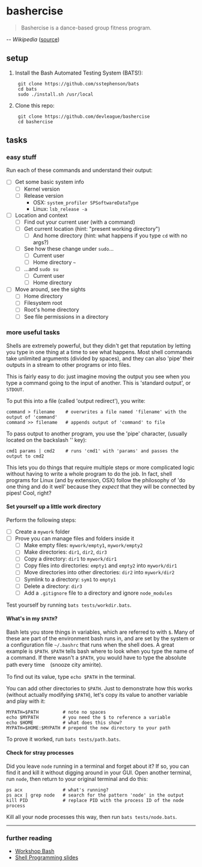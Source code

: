 # bashercise

> Bashercise is a dance-based group fitness program.

-- *Wikipedia* ([source](https://en.wikipedia.org/wiki/Jazzercise))

## setup

1. Install the Bash Automated Testing System (BATS!):

		git clone https://github.com/sstephenson/bats
		cd bats
		sudo ./install.sh /usr/local
		
2. Clone this repo:

		git clone https://github.com/devleague/bashercise
		cd bashercise

## tasks

### easy stuff

Run each of these commands and understand their output:

- [ ] Get some basic system info
  - [ ] Kernel version
  - [ ] Release version
	  - OSX: `system_profiler SPSoftwareDataType`
	  - Linux: `lsb_release -a`
- [ ] Location and context
  - [ ] Find out your current user (with a command)
  - [ ] Get current location (hint: "present working directory")
	- [ ] And home directory (hint: what happens if you type `cd` with no args?)
  - [ ] See how these change under `sudo`...
      - [ ] Current user
      - [ ] Home directory `~`
  - [ ] ...and `sudo su`
      - [ ] Current user
      - [ ] Home directory
- [ ] Move around, see the sights
  - [ ] Home directory
  - [ ] Filesystem root
  - [ ] Root's home directory
  - [ ] See file permissions in a directory

### more useful tasks

Shells are extremely powerful, but they didn't get that reputation by letting
you type in one thing at a time to see what happens. Most shell commands take
unlimited arguments (divided by spaces), and they can also 'pipe' their outputs
in a stream to other programs or into files.

This is fairly easy to do: just imagine moving the output you see when you type
a command going to the input of another. This is 'standard output', or `STDOUT`.

To put this into a file (called 'output redirect'), you write:

    command > filename    # overwrites a file named 'filename' with the output of 'command'
    command >> filename   # appends output of 'command' to file

To pass output to another program, you use the 'pipe' character, (usually
located on the backslash '\' key):

    cmd1 params | cmd2    # runs 'cmd1' with 'params' and passes the output to cmd2

This lets you do things that require multiple steps or more complicated logic
without having to write a whole program to do the job. In fact, shell programs
for Linux (and by extension, OSX) follow the philosophy of 'do one thing and do
it well' because they *expect* that they will be connected by pipes! Cool,
right?

#### Set yourself up a little work directory

Perform the following steps:

- [ ] Create a `mywork` folder
- [ ] Prove you can manage files and folders inside it
  - [ ] Make empty files: `mywork/empty1`, `mywork/empty2`
  - [ ] Make directories: `dir1`, `dir2`, `dir3`
  - [ ] Copy a directory: `dir1` to `mywork/dir1`
  - [ ] Copy files into directories: `empty1` and `empty2` into `mywork/dir1`
  - [ ] Move directories into other directories: `dir2` into `mywork/dir2`
  - [ ] Symlink to a directory: `sym1` to `empty1`
  - [ ] Delete a directory: `dir3`
  - [ ] Add a `.gitignore` file to a directory and ignore `node_modules`

Test yourself by running `bats tests/workdir.bats`.

#### What's in my `$PATH`?

Bash lets you store things in variables, which are referred to with `$`. Many of
these are part of the environment bash runs in, and are set by the system or a
configuration file `~/.bashrc` that runs when the shell does. A great example is
`$PATH`. `$PATH` tells bash where to look when you type the name of a
command. If there wasn't a `$PATH`, you would have to type the absolute path
every time　(snooze city amirite).

To find out its value, type `echo $PATH` in the terminal.

You can add other directories to `$PATH`. Just to demonstrate how this works
(without actually modifying `$PATH`), let's copy its value to another variable
and play with it:

    MYPATH=$PATH         # note no spaces
    echo $MYPATH         # you need the $ to reference a variable
    echo $HOME           # what does this show?
    MYPATH=$HOME:$MYPATH # prepend the new directory to your path

To prove it worked, run `bats tests/path.bats`.

#### Check for stray processes

Did you leave `node` running in a terminal and forget about it? If so, you can
find it and kill it without digging around in your GUI. Open another terminal,
run `node`, then return to your original terminal and do this:

    ps acx               # what's running?
    ps acx | grep node   # search for the pattern 'node' in the output
    kill PID             # replace PID with the process ID of the node process

Kill all your node processes this way, then run `bats tests/node.bats`.

------

### further reading

- [Workshop Bash](http://workshop-bash.com/)
- [Shell Programming slides](http://www.udel.edu/it/learnit/course/class_materials/Unix_Workshop_Series/Shell-Programming-UNIX.pdf)
